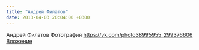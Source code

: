 ```yaml
---
title: "Андрей Филатов"
date: 2013-04-03 20:04:00 +0300
---
```


Андрей Филатов
Фотография
<a class="vk-attach" href="https://vk.com/photo38995955_299376606">https://vk.com/photo38995955_299376606</a>
<a class="vk-attach" href="https://vk.com/photo38995955_299376606">Вложение</a>
